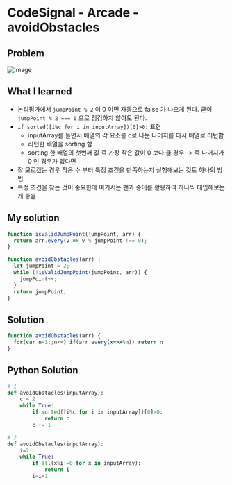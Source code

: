 # CodeSignal - Arcade - avoidObstacles

## Problem

![image](https://user-images.githubusercontent.com/35516239/57978699-141c9a00-7a4d-11e9-93c9-63238cef7886.png)

## What I learned 

- 논리평가에서 `jumpPoint % 2`  이  0 이면 자동으로 false 가 나오게 된다. 굳이 `jumpPoint % 2 === 0` 으로 점검하지 않아도 된다. 
- `if sorted([i%c for i in inputArray])[0]>0:` 표현 
  - inputArray를 돌면서 배열의 각 요소를 c로 나눈 나머지를 다시 배열로 리턴함 
  - 리턴한 배열을 sorting 함 
  - sorting 한 배열의 첫번째 값 즉 가장 작은 값이 0 보다 클 경우 -> 즉 나머지가 0 인 경우가 없다면 
- 잘 모르겠는 경우 작은 수 부터 특정 조건을 만족하는지 실험해보는 것도 하나의 방법 
- 특정 조건을 찾는 것이 중요한데 여기서는 팬과 종이를 활용하여 하나씩 대입해보는게 좋음 

## My solution

```javascript
function isValidJumpPoint(jumpPoint, arr) {
  return arr.every(v => v % jumpPoint !== 0);
}

function avoidObstacles(arr) {
  let jumpPoint = 2;
  while (!isValidJumpPoint(jumpPoint, arr)) {
    jumpPoint++;
  }
  return jumpPoint;
}
```

## Solution

```javascript
function avoidObstacles(arr) {
  for(var n=1;;n++) if(arr.every(x=>x%n)) return n
}
```

## Python Solution

```python
# 1
def avoidObstacles(inputArray):
    c = 2
    while True:
        if sorted([i%c for i in inputArray])[0]>0:
            return c
        c += 1

# 2 
def avoidObstacles(inputArray):
    i=2
    while True:
        if all(x%i!=0 for x in inputArray):
            return i
        i=i+1
```

